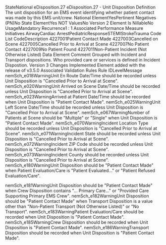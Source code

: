 

StateNational
eDisposition.27
eDisposition.27 - Unit Disposition
Definition
The unit disposition for an EMS event identifying whether patient contact was made by this EMS unit/crew.
National ElementYesPertinent Negatives (PN)No
State ElementYes
NOT ValuesNo
Version 2 Element
Is NillableNo
UsageMandatory
Recurrence1 : 1
Associated Performance Measure Initiatives
AirwayCardiac ArrestPediatricResponseSTEMIStrokeTrauma
Code List
CodeDescription
4227001Patient Contact Made
4227003Cancelled on Scene
4227005Cancelled Prior to Arrival at Scene
4227007No Patient Contact
4227009No Patient Found
4227011Non-Patient Incident (Not Otherwise Listed)
Data Element Comment
Grouped with Incident and Transport dispositions. Who provided care or services is defined in Incident Dispostion.
Version 3 Changes Implemented
Element added with the release of v3.5.0
Associated Validation Rules
Rule IDLevelMessage
nemSch_e018WarningUnit En Route Date/Time should be recorded unless Unit Disposition is "Cancelled Prior to
Arrival at Scene".
nemSch_e020WarningUnit Arrived on Scene Date/Time should be recorded unless Unit Disposition is "Cancelled Prior
to Arrival at Scene".
nemSch_e023WarningArrived at Patient Date/Time should be recorded when Unit Disposition is "Patient Contact
Made".
nemSch_e025WarningUnit Left Scene Date/Time should be recorded unless Unit Disposition is "Cancelled Prior to
Arrival at Scene".
nemSch_e067WarningNumber of Patients at Scene should be "Multiple" or "Single" when Unit Disposition is "Patient
Contact Made".
nemSch_e070WarningIncident Location Type should be recorded unless Unit Disposition is "Cancelled Prior to Arrival
at Scene".
nemSch_e071WarningIncident State should be recorded unless Unit Disposition is "Cancelled Prior to Arrival at
Scene".
nemSch_e072WarningIncident ZIP Code should be recorded unless Unit Disposition is "Cancelled Prior to Arrival at
Scene".
nemSch_e073WarningIncident County should be recorded unless Unit Disposition is "Cancelled Prior to Arrival at
Scene".
nemSch_e180WarningUnit Disposition should be "Patient Contact Made" when Patient Evaluation/Care is "Patient
Evaluated..." or "Patient Refused Evaluation/Care".

nemSch_e181WarningUnit Disposition should be "Patient Contact Made" when Crew Disposition contains "... Primary
Care..." or "Provided Care Supporting Primary EMS Crew".
nemSch_e182WarningUnit Disposition should be "Patient Contact Made" when Transport Disposition is a value other
than "Non-Patient Transport (Not Otherwise Listed)" or "No Transport".
nemSch_e183WarningPatient Evaluation/Care should be recorded when Unit Disposition is "Patient Contact Made".
nemSch_e185WarningCrew Disposition should be recorded when Unit Disposition is "Patient Contact Made".
nemSch_e186WarningTransport Disposition should be recorded when Unit Disposition is "Patient Contact Made".